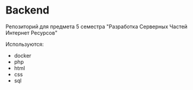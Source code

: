 # Backend

<p>
    Репозиторий для предмета 5 семестра "Разработка Серверных Частей Интернет Ресурсов"
</p>
Используются: 
<ul> 
    <li>docker</li>
    <li>php</li>
    <li>html</li>
    <li>css</li>
    <li>sql</li>
 </ul>